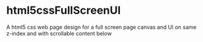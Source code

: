# html5cssFullScreenUI
A html5 css web page design for a full screen page canvas and UI on same z-index and with scrollable content below
